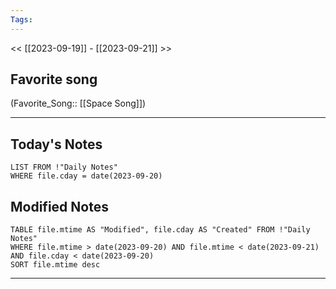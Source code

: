 ```yaml
---
Tags:
---
```

<< [[2023-09-19]] - [[2023-09-21]] >>
## Favorite song
(Favorite_Song:: [[Space Song]])

___
## Today's Notes
```dataview
LIST FROM !"Daily Notes"
WHERE file.cday = date(2023-09-20)
```
## Modified Notes
```dataview
TABLE file.mtime AS "Modified", file.cday AS "Created" FROM !"Daily Notes" 
WHERE file.mtime > date(2023-09-20) AND file.mtime < date(2023-09-21) AND file.cday < date(2023-09-20)
SORT file.mtime desc
```
___
